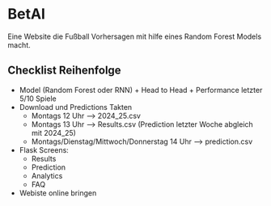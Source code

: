 # BetAI
Eine Website die Fußball Vorhersagen mit hilfe eines Random Forest Models macht. 

## Checklist Reihenfolge
- Model (Random Forest oder RNN) + Head to Head + Performance letzter 5/10 Spiele
- Download und Predictions Takten
  - Montags 12 Uhr  --> 2024_25.csv
  - Montags 13 Uhr --> Results.csv (Prediction letzter Woche abgleich mit 2024_25)
  - Montags/Dienstag/Mittwoch/Donnerstag 14 Uhr --> prediction.csv
- Flask Screens:
  - Results
  - Prediction
  - Analytics
  - FAQ
- Webiste online bringen